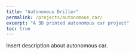 ```yaml
---
title: "Autonomous Driller"
permalink: /projects/autonomous_car/
excerpt: "A 3D printed autonomous car project"
toc: true
---
```


Insert description about autonomous car.
